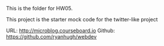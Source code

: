 This is the folder for HW05. 

This project is the starter mock code for the twitter-like project

URL: http://microblog.courseboard.io
Github: https://github.com/ryanhugh/webdev